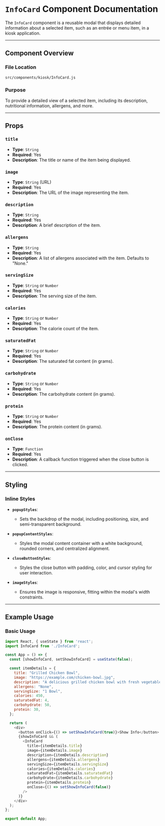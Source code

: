 # `InfoCard` Component Documentation

The `InfoCard` component is a reusable modal that displays detailed information about a selected item, such as an entrée or menu item, in a kiosk application.

---

## Component Overview

### File Location
`src/components/kiosk/InfoCard.js`

### Purpose
To provide a detailed view of a selected item, including its description, nutritional information, allergens, and more.

---

## Props

### `title`
- **Type**: `String`
- **Required**: Yes
- **Description**: The title or name of the item being displayed.

### `image`
- **Type**: `String` (URL)
- **Required**: Yes
- **Description**: The URL of the image representing the item.

### `description`
- **Type**: `String`
- **Required**: Yes
- **Description**: A brief description of the item.

### `allergens`
- **Type**: `String`
- **Required**: Yes
- **Description**: A list of allergens associated with the item. Defaults to "None."

### `servingSize`
- **Type**: `String` or `Number`
- **Required**: Yes
- **Description**: The serving size of the item.

### `calories`
- **Type**: `String` or `Number`
- **Required**: Yes
- **Description**: The calorie count of the item.

### `saturatedFat`
- **Type**: `String` or `Number`
- **Required**: Yes
- **Description**: The saturated fat content (in grams).

### `carbohydrate`
- **Type**: `String` or `Number`
- **Required**: Yes
- **Description**: The carbohydrate content (in grams).

### `protein`
- **Type**: `String` or `Number`
- **Required**: Yes
- **Description**: The protein content (in grams).

### `onClose`
- **Type**: `Function`
- **Required**: Yes
- **Description**: A callback function triggered when the close button is clicked.

---

## Styling

### Inline Styles
- **`popupStyles`**:
  - Sets the backdrop of the modal, including positioning, size, and semi-transparent background.

- **`popupContentStyles`**:
  - Styles the modal content container with a white background, rounded corners, and centralized alignment.

- **`closeButtonStyles`**:
  - Styles the close button with padding, color, and cursor styling for user interaction.

- **`imageStyles`**:
  - Ensures the image is responsive, fitting within the modal's width constraints.

---

## Example Usage

### Basic Usage
```javascript
import React, { useState } from 'react';
import InfoCard from './InfoCard';

const App = () => {
  const [showInfoCard, setShowInfoCard] = useState(false);

  const itemDetails = {
    title: "Grilled Chicken Bowl",
    image: "https://example.com/chicken-bowl.jpg",
    description: "A delicious grilled chicken bowl with fresh vegetables.",
    allergens: "None",
    servingSize: "1 Bowl",
    calories: 450,
    saturatedFat: 4,
    carbohydrate: 50,
    protein: 30,
  };

  return (
    <div>
      <button onClick={() => setShowInfoCard(true)}>Show Info</button>
      {showInfoCard && (
        <InfoCard
          title={itemDetails.title}
          image={itemDetails.image}
          description={itemDetails.description}
          allergens={itemDetails.allergens}
          servingSize={itemDetails.servingSize}
          calories={itemDetails.calories}
          saturatedFat={itemDetails.saturatedFat}
          carbohydrate={itemDetails.carbohydrate}
          protein={itemDetails.protein}
          onClose={() => setShowInfoCard(false)}
        />
      )}
    </div>
  );
};

export default App;
